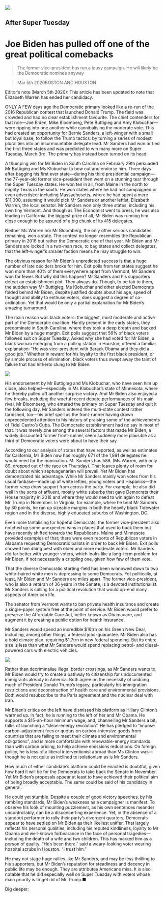 ![](./images/20200307_USP001_0.jpg)

## After Super Tuesday

# Joe Biden has pulled off one of the great political comebacks

> The former vice-president has run a lousy campaign. He will likely be the Democratic nominee anyway

> Mar 5th 2020BOSTON AND HOUSTON

Editor’s note (March 5th 2020): This article has been updated to note that Elizabeth Warren has ended her candidacy.

ONLY A FEW days ago the Democratic primary looked like a re-run of the 2016 Republican contest that launched Donald Trump. The field was crowded and had no clear establishment favourite. The chief contenders for that role—Joe Biden, Mike Bloomberg, Pete Buttigieg and Amy Klobuchar—were ripping into one another while cannibalising the moderate vote. This had created an opportunity for Bernie Sanders, a left-winger with a small but loyal base, to follow the Trump tactics: by turning a series of modest pluralities into an insurmountable delegate lead. Mr Sanders had won or tied the first three states and was predicted to win many more on Super Tuesday, March 3rd. The primary has instead been turned on its head.

A thumping win for Mr Biden in South Carolina on February 29th persuaded Mr Buttigieg and Ms Klobuchar to bow out and endorse him. Three days after bagging his first ever state—during his third presidential campaign—the 77-year-old former vice-president then went on a stunning tear through the Super Tuesday states. He won ten in all, from Maine in the north to mighty Texas in the south. He won states where he had not campaigned or even advertised: including Massachusetts, where he had spent a mere $11,000, assuming it would pick Mr Sanders or another leftist, Elizabeth Warren, the local senator. Mr Sanders won only three states, including his own tiny Vermont. And though as The Economist went to press, he was also leading in California, the biggest prize of all, Mr Biden was running him close enough to be assured of a big chunk of its 415 delegates.

Neither Ms Warren nor Mr Bloomberg, the only other serious candidates remaining, won a state. The contest no longer resembles the Republican primary in 2016 but rather the Democratic one of that year. Mr Biden and Mr Sanders are locked in a two-man race, to bag states and collect delegates, that the left-winger’s smaller faction means he may struggle to win. 

The obvious reason for Mr Biden’s unpredicted success is that a huge number of late deciders broke for him. Exit polls from ten states suggest he won more than 40% of them everywhere apart from Vermont; Mr Sanders won far fewer. But why did this happen? Mr Sanders and his supporters detect an establishment plot. They always do. Though, to be fair to them, the sudden way Mr Buttigieg, Ms Klobuchar and other elected Democrats folded behind Mr Biden, despite justified doubts about his age, speed of thought and ability to enthuse voters, does suggest a degree of co-ordination. Yet that would be only a partial explanation for Mr Biden’s amazing turnaround.

The main reason was black voters: the biggest, most moderate and active part of the Democratic coalition. Hardly present in the early states, they predominate in South Carolina, where they took a deep breath and backed Mr Biden by a huge margin. Exit polls suggest that 56% of black voters followed suit on Super Tuesday. Asked why she had voted for Mr Biden, a black woman emerging from a polling station in Houston, offered a familiar explanation: “He was vice-president with Barack Obama and they did a good job.” Whether in reward for his loyalty to the first black president, or by simple process of elimination, black voters thus swept away the taint of failure that had hitherto clung to Mr Biden.

![](./images/20200307_USC989.png)

His endorsement by Mr Buttigieg and Ms Klobuchar, who have seen him up close, also helped—especially in Ms Klobuchar’s state of Minnesota, where he thereby pulled off another surprise victory. And Mr Biden also enjoyed a few breaks, including the woeful recent debate performances of his main rival, Mr Bloomberg, who entered the primary on Super Tuesday and quit it the following day. Mr Sanders entered the multi-state contest rather tarnished, too—his brief spell as the front-runner having drawn unprecedented attention to his history of praising some of the achievements of Fidel Castro’s Cuba. The Democratic establishment had no say in most of that. It was merely one among the several factors that made Mr Biden, a widely discounted former front-runner, seem suddenly more plausible as a third of Democratic voters were about to have their say.

According to our analysis of states that have reported, as well as estimates for California, Mr Biden now has roughly 671 of the 1,991 delegates he would need for the nomination. Mr Sanders has 589. (Ms Warren, with only 89, dropped out of the race on Thursday). That leaves plenty of room for doubt about which septuagenarian will prevail. Yet Mr Biden has demonstrated his advantage. While Mr Sanders mainly won votes from his usual fanbase—made up of white lefties, young voters and Hispanics—the former veep drew support from across the party. For example, he also did well in the sorts of affluent, mostly white suburbs that gave Democrats their House majority in 2018 and where they would need to win again to defeat Mr Trump in November. In Virginia, for example, where he beat Mr Sanders by 30 points, he ran up sizeable margins in both the heavily black Tidewater region and in the diverse, highly educated suburbs of Washington, DC.

Even more tantalising for hopeful Democrats, the former vice-president also notched up some unexpected wins in places that used to back them but have recently shifted towards the Republicans. Maine and Minnesota provided examples of that; there were even reports of Republican voters in Alabama requesting Democratic ballots in order to back Mr Biden. Exit polls showed him doing best with older and more moderate voters. Mr Sanders did far better with younger voters, which looks like a long-term problem for Mr Biden, if not necessarily a crippling one, given how few of them vote.

That the diverse Democratic starting-field has been winnowed down to two white-haired white men is depressing to some Democrats. Yet politically, at least, Mr Biden and Mr Sanders are miles apart. The former vice-president, who is also a veteran of 36 years in the Senate, is a devoted institutionalist. Mr Sanders is calling for a political revolution that would up-end many aspects of American life.

The senator from Vermont wants to ban private health insurance and create a single-payer system free at the point of service. Mr Biden would prefer to preserve the Affordable Care Act, better known as Obamacare, and augment it by creating a public option for health insurance.

Mr Sanders would spend an incredible $16trn on his Green New Deal, including, among other things, a federal jobs-guarantee. Mr Biden also has a bold climate plan, requiring $1.7trn in new federal spending. But its entire size is less than what Mr Sanders would spend replacing petrol- and diesel-powered cars with electric vehicles.

![](./images/20200307_USP005_0.jpg)

Rather than decriminalise illegal border crossings, as Mr Sanders wants to, Mr Biden would try to create a pathway to citizenship for undocumented immigrants already in America. Both agree on the necessity of undoing much of President Donald Trump’s legacy, particularly his immigration restrictions and deconstruction of health care and environmental provisions. Both would resubscribe to the Paris agreement and the nuclear deal with Iran.

Mr Biden’s critics on the left have dismissed his platform as Hillary Clinton’s warmed up. In fact, he is running to the left of her and Mr Obama. He supports a $15-an-hour minimum wage, and, channelling Mr Sanders a bit, talks of launching a “clean-energy revolution”. He has pledged to “impose carbon-adjustment fees or quotas on carbon-intensive goods from countries that are failing to meet their climate and environmental obligations”, and is more comfortable with renewable-energy standards than with carbon pricing, to help achieve emissions reductions. On foreign policy, he is less of a liberal interventionist abroad than Ms Clinton was—though he is not quite as inclined to isolationism as is Mr Sanders.

How much of either candidate’s platform could be enacted is doubtful, given how hard it will be for the Democrats to take back the Senate in November. Yet Mr Biden’s proposals appear at least to have achieved their political aim of being broadly acceptable. The same could be said of his candidacy in general.

He could yet stumble. Despite a couple of good victory speeches, by his rambling standards, Mr Biden’s weakness as a campaigner is manifest. To observe his look of mounting puzzlement, as his own sentences meander uncontrollably, can be a disconcerting experience. Yet, in the absence of a standout performer to rally their party’s divergent quarters, Democrats appear to have settled on Mr Biden as their likeliest unifier. That largely reflects his personal qualities, including his reputed kindliness, loyalty to Mr Obama and well-known forbearance in the face of personal tragedies—including the death of a wife and two children. This has marked him as a person of quality. “He’s been there,” said a weary-looking voter wearing hospital scrubs in Houston. “I trust him.”

He may not stage huge rallies like Mr Sanders, and may be less thrilling to his supporters, but Mr Biden’s reputation for steadiness and decency in public life may be enough. They are attributes Americans miss. It is also notable that he did especially well on Super Tuesday with voters whose main priority is to get rid of Mr Trump.■

Dig deeper: